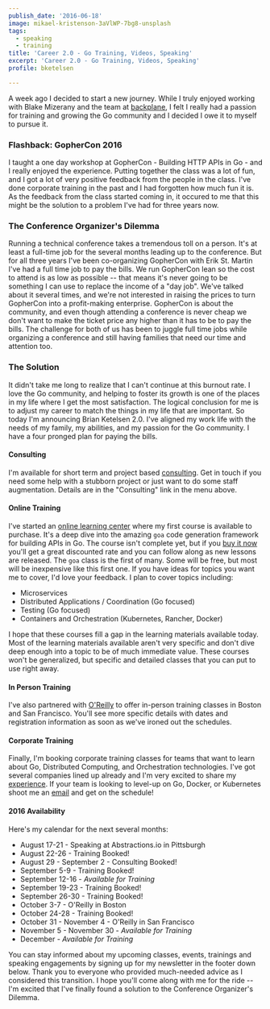 ```yaml
---
publish_date: '2016-06-18'
image: mikael-kristenson-3aVlWP-7bg8-unsplash
tags:
  - speaking
  - training
title: 'Career 2.0 - Go Training, Videos, Speaking'
excerpt: 'Career 2.0 - Go Training, Videos, Speaking'
profile: bketelsen

---
```


A week ago I decided to start a new journey. While I truly enjoyed working with Blake Mizerany and the team at [backplane](http://backplane.io), I felt I really had a passion for training and growing the Go community and I decided I owe it to myself to pursue it.

### Flashback: GopherCon 2016

I taught a one day workshop at GopherCon - Building HTTP APIs in Go - and I really enjoyed the experience. Putting together the class was a lot of fun, and I got a lot of very positive feedback from the people in the class. I've done corporate training in the past and I had forgotten how much fun it is. As the feedback from the class started coming in, it occured to me that this might be the solution to a problem I've had for three years now.

### The Conference Organizer's Dilemma

Running a technical conference takes a tremendous toll on a person. It's at least a full-time job for the several months leading up to the conference. But for all three years I've been co-organizing GopherCon with Erik St. Martin I've had a full time job to pay the bills. We run GopherCon lean so the cost to attend is as low as possible -- that means it's never going to be something I can use to replace the income of a "day job". We've talked about it several times, and we're not interested in raising the prices to turn GopherCon into a profit-making enterprise. GopherCon is about the community, and even though attending a conference is never cheap we don't want to make the ticket price any higher than it has to be to pay the bills. The challenge for both of us has been to juggle full time jobs while organizing a conference and still having families that need our time and attention too.

### The Solution

It didn't take me long to realize that I can't continue at this burnout rate. I love the Go community, and helping to foster its growth is one of the places in my life where I get the most satisfaction. The logical conclusion for me is to adjust my career to match the things in my life that are important. So today I'm announcing Brian Ketelsen 2.0. I've aligned my work life with the needs of my family, my abilities, and my passion for the Go community. I have a four pronged plan for paying the bills.

#### Consulting

I'm available for short term and project based [consulting](https://brianketelsen.com/consulting/). Get in touch if you need some help with a stubborn project or just want to do some staff augmentation. Details are in the "Consulting" link in the menu above.

#### Online Training

I've started an [online learning center](http://learn.brianketelsen.com) where my first course is available to purchase. It's a deep dive into the amazing `goa` code generation framework for building APIs in Go. The course isn't complete yet, but if you [buy it now](http://learn.brianketelsen.com/courses/master-api-development-with-goa?product_id=140234&coupon_code=GOAVIDEO) you'll get a great discounted rate and you can follow along as new lessons are released. The `goa` class is the first of many. Some will be free, but most will be inexpensive like this first one. If you have ideas for topics you want me to cover, I'd love your feedback. I plan to cover topics including:

- Microservices
- Distributed Applications / Coordination (Go focused)
- Testing (Go focused)
- Containers and Orchestration (Kubernetes, Rancher, Docker)

I hope that these courses fill a gap in the learning materials available today. Most of the learning materials available aren't very specific and don't dive deep enough into a topic to be of much immediate value. These courses won't be generalized, but specific and detailed classes that you can put to use right away.

#### In Person Training

I've also partnered with [O'Reilly](http://oreilly.com) to offer in-person training classes in Boston and San Francisco. You'll see more specific details with dates and registration information as soon as we've ironed out the schedules.

#### Corporate Training

Finally, I'm booking corporate training classes for teams that want to learn about Go, Distributed Computing, and Orchestration technologies. I've got several companies lined up already and I'm very excited to share my [experience](/about/experience). If your team is looking to level-up on Go, Docker, or Kubernetes shoot me an [email](me@brianketelsen.com) and get on the schedule!

#### 2016 Availability

Here's my calendar for the next several months:

- August 17-21 - Speaking at Abstractions.io in Pittsburgh
- August 22-26 - Training Booked!
- August 29 - September 2 - Consulting Booked!
- September 5-9 - Training Booked!
- September 12-16 - _Available for Training_
- September 19-23 - Training Booked!
- September 26-30 - Training Booked!
- October 3-7 - O'Reilly in Boston
- October 24-28 - Training Booked!
- October 31 - November 4 - O'Reilly in San Francisco
- November 5 - November 30 - _Available for Training_
- December - _Available for Training_

You can stay informed about my upcoming classes, events, trainings and speaking engagements by signing up for my newsletter in the footer down below. Thank you to everyone who provided much-needed advice as I considered this transition. I hope you'll come along with me for the ride -- I'm excited that I've finally found a solution to the Conference Organizer's Dilemma.
